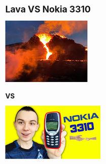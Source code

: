 # Lava VS Nokia 3310

![Lava](docs/images/lava.jpg)

## VS

![Nokia 3310](docs/images/nokia3310.jpg)
